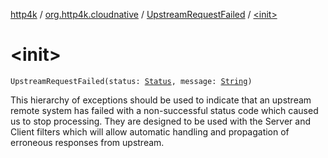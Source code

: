 [http4k](../../index.md) / [org.http4k.cloudnative](../index.md) / [UpstreamRequestFailed](index.md) / [&lt;init&gt;](./-init-.md)

# &lt;init&gt;

`UpstreamRequestFailed(status: `[`Status`](../../org.http4k.core/-status/index.md)`, message: `[`String`](https://kotlinlang.org/api/latest/jvm/stdlib/kotlin/-string/index.html)`)`

This hierarchy of exceptions should be used to indicate that an upstream remote system has failed with a
non-successful status code which caused us to stop processing. They are designed to be used with the
Server and Client filters which will allow automatic handling and propagation of erroneous responses from
upstream.

